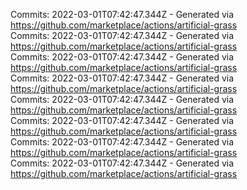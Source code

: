 Commits: 2022-03-01T07:42:47.344Z - Generated via https://github.com/marketplace/actions/artificial-grass
<br>
Commits: 2022-03-01T07:42:47.344Z - Generated via https://github.com/marketplace/actions/artificial-grass
<br>
Commits: 2022-03-01T07:42:47.344Z - Generated via https://github.com/marketplace/actions/artificial-grass
<br>
Commits: 2022-03-01T07:42:47.344Z - Generated via https://github.com/marketplace/actions/artificial-grass
<br>
Commits: 2022-03-01T07:42:47.344Z - Generated via https://github.com/marketplace/actions/artificial-grass
<br>
Commits: 2022-03-01T07:42:47.344Z - Generated via https://github.com/marketplace/actions/artificial-grass
<br>
Commits: 2022-03-01T07:42:47.344Z - Generated via https://github.com/marketplace/actions/artificial-grass
<br>
Commits: 2022-03-01T07:42:47.344Z - Generated via https://github.com/marketplace/actions/artificial-grass
<br>
